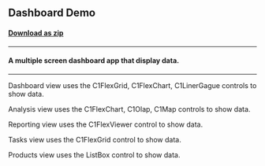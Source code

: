 ## Dashboard Demo
#### [Download as zip](https://downgit.github.io/#/home?url=https://github.com/GrapeCity/ComponentOne-WPF-Samples/tree/master/\NET_4.5.2\General\CS\DashboardDemo)
____
#### A multiple screen dashboard app that display data.
____
Dashboard view uses the C1FlexGrid, C1FlexChart, C1LinerGague controls to show data.

Analysis view uses the C1FlexChart, C1Olap, C1Map controls to show data.

Reporting view uses the C1FlexViewer control to show data.

Tasks view uses the C1FlexGrid control to show data.

Products view uses the ListBox control to show data.
